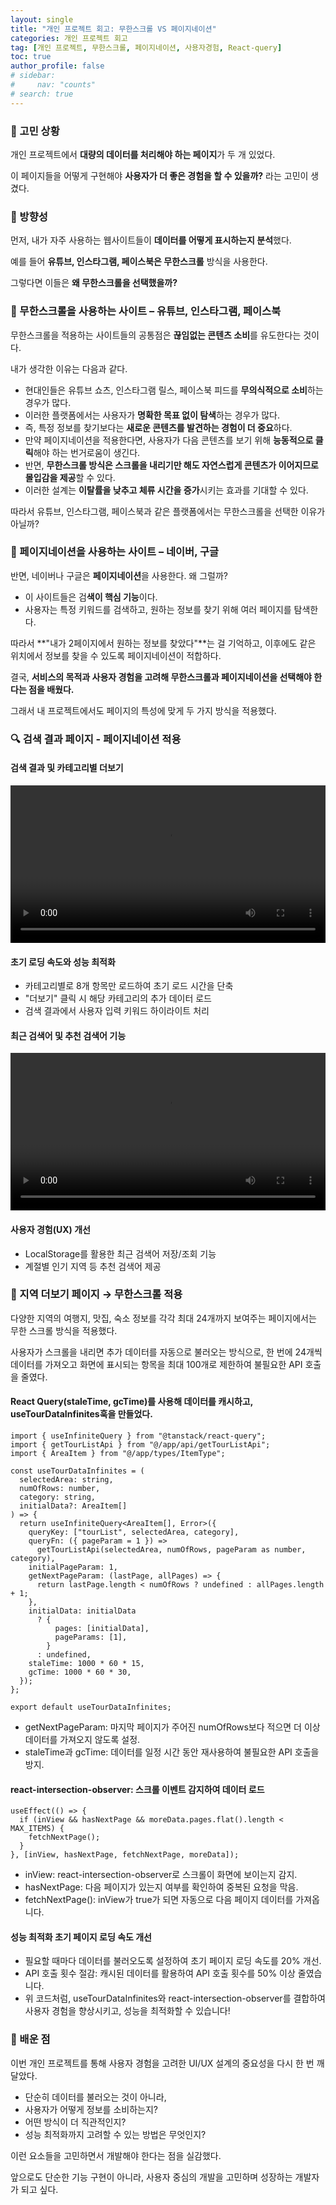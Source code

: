 ```yaml
---
layout: single
title: "개인 프로젝트 회고: 무한스크롤 VS 페이지네이션"
categories: 개인 프로젝트 회고
tag: [개인 프로젝트, 무한스크롤, 페이지네이션, 사용자경험, React-query]
toc: true
author_profile: false
# sidebar:
#     nav: "counts"
# search: true
---
```


### 🤔 고민 상황

개인 프로젝트에서 **대량의 데이터를 처리해야 하는 페이지**가 두 개 있었다.

이 페이지들을 어떻게 구현해야 **사용자가 더 좋은 경험을 할 수 있을까?** 라는 고민이 생겼다.

### 💭 방향성

먼저, 내가 자주 사용하는 웹사이트들이 **데이터를 어떻게 표시하는지 분석**했다.

예를 들어 **유튜브, 인스타그램, 페이스북은 무한스크롤** 방식을 사용한다.

그렇다면 이들은 **왜 무한스크롤을 선택했을까?**

### 🔄 무한스크롤을 사용하는 사이트 – 유튜브, 인스타그램, 페이스북

무한스크롤을 적용하는 사이트들의 공통점은 **끊임없는 콘텐츠 소비**를 유도한다는 것이다.

내가 생각한 이유는 다음과 같다.

- 현대인들은 유튜브 쇼츠, 인스타그램 릴스, 페이스북 피드를 **무의식적으로 소비**하는 경우가 많다.
- 이러한 플랫폼에서는 사용자가 **명확한 목표 없이 탐색**하는 경우가 많다.
- 즉, 특정 정보를 찾기보다는 **새로운 콘텐츠를 발견하는 경험이 더 중요**하다.
- 만약 페이지네이션을 적용한다면, 사용자가 다음 콘텐츠를 보기 위해 **능동적으로 클릭**해야 하는 번거로움이 생긴다.
- 반면, **무한스크롤 방식은 스크롤을 내리기만 해도 자연스럽게 콘텐츠가 이어지므로 몰입감을 제공**할 수 있다.
- 이러한 설계는 **이탈률을 낮추고 체류 시간을 증가**시키는 효과를 기대할 수 있다.

따라서 유튜브, 인스타그램, 페이스북과 같은 플랫폼에서는 무한스크롤을 선택한 이유가 아닐까?

### 📄 페이지네이션을 사용하는 사이트 – 네이버, 구글

반면, 네이버나 구글은 **페이지네이션**을 사용한다. 왜 그럴까?

- 이 사이트들은 검**색이 핵심 기능**이다.
- 사용자는 특정 키워드를 검색하고, 원하는 정보를 찾기 위해 여러 페이지를 탐색한다.

따라서 **"내가 2페이지에서 원하는 정보를 찾았다"**는 걸 기억하고, 이후에도 같은 위치에서 정보를 찾을 수 있도록 페이지네이션이 적합하다.

결국, **서비스의 목적과 사용자 경험을 고려해 무한스크롤과 페이지네이션을 선택해야 한다는 점을 배웠다.**

그래서 내 프로젝트에서도 페이지의 특성에 맞게 두 가지 방식을 적용했다.

### 🔍 검색 결과 페이지 - 페이지네이션 적용

#### 검색 결과 및 카테고리별 더보기

<video width="100%" controls>
  <source src="https://raw.githubusercontent.com/kimdohoon2/kimdohoon2.github.io/refs/heads/master/_video/%EA%B2%80%EC%83%89%EA%B8%B0%EB%8A%A51.mp4" type="video/mp4">
  브라우저가 video 태그를 지원하지 않습니다.
</video>

#### 초기 로딩 속도와 성능 최적화

- 카테고리별로 8개 항목만 로드하여 초기 로드 시간을 단축
- "더보기" 클릭 시 해당 카테고리의 추가 데이터 로드
- 검색 결과에서 사용자 입력 키워드 하이라이트 처리

#### 최근 검색어 및 추천 검색어 기능

<video width="100%" controls>
  <source src="https://raw.githubusercontent.com/kimdohoon2/kimdohoon2.github.io/refs/heads/master/_video/%EA%B2%80%EC%83%89%EA%B8%B0%EB%8A%A52.mp4" type="video/mp4">
  브라우저가 video 태그를 지원하지 않습니다.
</video>

#### 사용자 경험(UX) 개선

- LocalStorage를 활용한 최근 검색어 저장/조회 기능
- 계절별 인기 지역 등 추천 검색어 제공

### 🔄 지역 더보기 페이지 → 무한스크롤 적용

다양한 지역의 여행지, 맛집, 숙소 정보를 각각 최대 24개까지 보여주는 페이지에서는 무한 스크롤 방식을 적용했다.

사용자가 스크롤을 내리면 추가 데이터를 자동으로 불러오는 방식으로, 한 번에 24개씩 데이터를 가져오고 화면에 표시되는 항목을 최대 100개로 제한하여 불필요한 API 호출을 줄였다.

#### React Query(staleTime, gcTime)를 사용해 데이터를 캐시하고, useTourDataInfinites훅을 만들었다.

```tsx
import { useInfiniteQuery } from "@tanstack/react-query";
import { getTourListApi } from "@/app/api/getTourListApi";
import { AreaItem } from "@/app/types/ItemType";

const useTourDataInfinites = (
  selectedArea: string,
  numOfRows: number,
  category: string,
  initialData?: AreaItem[]
) => {
  return useInfiniteQuery<AreaItem[], Error>({
    queryKey: ["tourList", selectedArea, category],
    queryFn: ({ pageParam = 1 }) =>
      getTourListApi(selectedArea, numOfRows, pageParam as number, category),
    initialPageParam: 1,
    getNextPageParam: (lastPage, allPages) => {
      return lastPage.length < numOfRows ? undefined : allPages.length + 1;
    },
    initialData: initialData
      ? {
          pages: [initialData],
          pageParams: [1],
        }
      : undefined,
    staleTime: 1000 * 60 * 15,
    gcTime: 1000 * 60 * 30,
  });
};

export default useTourDataInfinites;
```

- getNextPageParam: 마지막 페이지가 주어진 numOfRows보다 적으면 더 이상 데이터를 가져오지 않도록 설정.
- staleTime과 gcTime: 데이터를 일정 시간 동안 재사용하여 불필요한 API 호출을 방지.

#### react-intersection-observer: 스크롤 이벤트 감지하여 데이터 로드

```tsx
useEffect(() => {
  if (inView && hasNextPage && moreData.pages.flat().length < MAX_ITEMS) {
    fetchNextPage();
  }
}, [inView, hasNextPage, fetchNextPage, moreData]);
```

- inView: react-intersection-observer로 스크롤이 화면에 보이는지 감지.
- hasNextPage: 다음 페이지가 있는지 여부를 확인하여 중복된 요청을 막음.
- fetchNextPage(): inView가 true가 되면 자동으로 다음 페이지 데이터를 가져옵니다.

#### 성능 최적화 초기 페이지 로딩 속도 개선

- 필요할 때마다 데이터를 불러오도록 설정하여 초기 페이지 로딩 속도를 20% 개선.
- API 호출 횟수 절감: 캐시된 데이터를 활용하여 API 호출 횟수를 50% 이상 줄였습니다.
- 위 코드처럼, useTourDataInfinites와 react-intersection-observer를 결합하여 사용자 경험을 향상시키고, 성능을 최적화할 수 있습니다!

### 🎯 배운 점

이번 개인 프로젝트를 통해 사용자 경험을 고려한 UI/UX 설계의 중요성을 다시 한 번 깨달았다.

- 단순히 데이터를 불러오는 것이 아니라,
- 사용자가 어떻게 정보를 소비하는지?
- 어떤 방식이 더 직관적인지?
- 성능 최적화까지 고려할 수 있는 방법은 무엇인지?

이런 요소들을 고민하면서 개발해야 한다는 점을 실감했다.

앞으로도 단순한 기능 구현이 아니라, 사용자 중심의 개발을 고민하며 성장하는 개발자가 되고 싶다.
